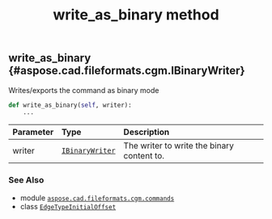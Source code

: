 ﻿---
title: write_as_binary method
second_title: Aspose.CAD for Python via .NET API References
description: 
type: docs
weight: 30
url: /python-net/aspose.cad.fileformats.cgm.commands/edgetypeinitialoffset/write_as_binary/
is_root: false
---

## write_as_binary {#aspose.cad.fileformats.cgm.IBinaryWriter}

Writes/exports the command as binary mode



```python
def write_as_binary(self, writer):
    ...
```


| Parameter | Type | Description |
| :- | :- | :- |
| writer | [`IBinaryWriter`](/cad/python-net/aspose.cad.fileformats.cgm/ibinarywriter) | The writer to write the binary content to. |



### See Also
* module [`aspose.cad.fileformats.cgm.commands`](../../)
* class [`EdgeTypeInitialOffset`](/cad/python-net/aspose.cad.fileformats.cgm.commands/edgetypeinitialoffset)
